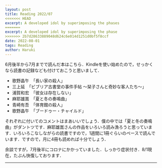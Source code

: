 ```yaml
---
layout: post
title: Reading 2022/07
<<<<<<< HEAD
excerpt: A developed idol by superimposing the phases
=======
excerpt: A developed idol by superimposing the phase
>>>>>>> 2b7d28633889048d624c6e014d1251d0bf5f8ccf
date: 2022-08-01
tags: Reading
author: Haruki
---
```


6月後半から7月までで読んだ本はこちら．Kindleを使い始めたので，せっかくなら読書の記録なども付けておこうと思いまして．

- 歌野晶午　「長い家の殺人」
- 三上延　「ビブリア古書堂の事件手帖 ～栞子さんと奇妙な客人たち～」
- 浦賀和宏　「彼女は存在しない」
- 麻耶雄嵩　「夏と冬の奏鳴曲」
- 青崎有吾　「体育館の殺人」
- 歌野晶午　「ブードゥー・チャイルド」

それぞれに付いてのコメントはまあいいでしょう．僕の中では「夏と冬の奏鳴曲」がダントツです．麻耶雄嵩さんの作品をいろいろ読み漁ろうと思っています．いろいろこなしながらの読書ですので，1週間に1冊ぐらいのペースで読んでいます．ですので，月に4冊も読めれば十分でしょう．

余談ですが，7月後半にコロナにかかっていました．しっかり症状付き．8/1現在，たぶん快復しております．

-----

